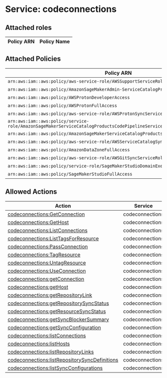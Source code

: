 # Service: codeconnections

## Attached roles

| Policy ARN | Policy Name |
|------------|-------------|
## Attached Policies

| Policy ARN | Policy Name |
|------------|-------------|
| `arn:aws:iam::aws:policy/aws-service-role/AWSSupportServiceRolePolicy` | [AWSSupportServiceRolePolicy](../policies.md#awssupportservicerolepolicy) |
| `arn:aws:iam::aws:policy/AmazonSageMakerAdmin-ServiceCatalogProductsServiceRolePolicy` | [AmazonSageMakerAdmin-ServiceCatalogProductsServiceRolePolicy](../policies.md#amazonsagemakeradmin-servicecatalogproductsservicerolepolicy) |
| `arn:aws:iam::aws:policy/AWSProtonDeveloperAccess` | [AWSProtonDeveloperAccess](../policies.md#awsprotondeveloperaccess) |
| `arn:aws:iam::aws:policy/AWSProtonFullAccess` | [AWSProtonFullAccess](../policies.md#awsprotonfullaccess) |
| `arn:aws:iam::aws:policy/aws-service-role/AWSProtonSyncServiceRolePolicy` | [AWSProtonSyncServiceRolePolicy](../policies.md#awsprotonsyncservicerolepolicy) |
| `arn:aws:iam::aws:policy/service-role/AmazonSageMakerServiceCatalogProductsCodePipelineServiceRolePolicy` | [AmazonSageMakerServiceCatalogProductsCodePipelineServiceRolePolicy](../policies.md#amazonsagemakerservicecatalogproductscodepipelineservicerolepolicy) |
| `arn:aws:iam::aws:policy/AmazonSageMakerServiceCatalogProductsCodeBuildServiceRolePolicy` | [AmazonSageMakerServiceCatalogProductsCodeBuildServiceRolePolicy](../policies.md#amazonsagemakerservicecatalogproductscodebuildservicerolepolicy) |
| `arn:aws:iam::aws:policy/aws-service-role/AWSServiceCatalogSyncServiceRolePolicy` | [AWSServiceCatalogSyncServiceRolePolicy](../policies.md#awsservicecatalogsyncservicerolepolicy) |
| `arn:aws:iam::aws:policy/AmazonDataZoneFullAccess` | [AmazonDataZoneFullAccess](../policies.md#amazondatazonefullaccess) |
| `arn:aws:iam::aws:policy/aws-service-role/AWSGitSyncServiceRolePolicy` | [AWSGitSyncServiceRolePolicy](../policies.md#awsgitsyncservicerolepolicy) |
| `arn:aws:iam::aws:policy/service-role/SageMakerStudioDomainExecutionRolePolicy` | [SageMakerStudioDomainExecutionRolePolicy](../policies.md#sagemakerstudiodomainexecutionrolepolicy) |
| `arn:aws:iam::aws:policy/SageMakerStudioFullAccess` | [SageMakerStudioFullAccess](../policies.md#sagemakerstudiofullaccess) |

## Allowed Actions

| Action | Service |
|--------|---------|
| [codeconnections:GetConnection](../actions.md#codeconnections:getconnection) | codeconnections |
| [codeconnections:GetHost](../actions.md#codeconnections:gethost) | codeconnections |
| [codeconnections:ListConnections](../actions.md#codeconnections:listconnections) | codeconnections |
| [codeconnections:ListTagsForResource](../actions.md#codeconnections:listtagsforresource) | codeconnections |
| [codeconnections:PassConnection](../actions.md#codeconnections:passconnection) | codeconnections |
| [codeconnections:TagResource](../actions.md#codeconnections:tagresource) | codeconnections |
| [codeconnections:UntagResource](../actions.md#codeconnections:untagresource) | codeconnections |
| [codeconnections:UseConnection](../actions.md#codeconnections:useconnection) | codeconnections |
| [codeconnections:getConnection](../actions.md#codeconnections:getconnection) | codeconnections |
| [codeconnections:getHost](../actions.md#codeconnections:gethost) | codeconnections |
| [codeconnections:getRepositoryLink](../actions.md#codeconnections:getrepositorylink) | codeconnections |
| [codeconnections:getRepositorySyncStatus](../actions.md#codeconnections:getrepositorysyncstatus) | codeconnections |
| [codeconnections:getResourceSyncStatus](../actions.md#codeconnections:getresourcesyncstatus) | codeconnections |
| [codeconnections:getSyncBlockerSummary](../actions.md#codeconnections:getsyncblockersummary) | codeconnections |
| [codeconnections:getSyncConfiguration](../actions.md#codeconnections:getsyncconfiguration) | codeconnections |
| [codeconnections:listConnections](../actions.md#codeconnections:listconnections) | codeconnections |
| [codeconnections:listHosts](../actions.md#codeconnections:listhosts) | codeconnections |
| [codeconnections:listRepositoryLinks](../actions.md#codeconnections:listrepositorylinks) | codeconnections |
| [codeconnections:listRepositorySyncDefinitions](../actions.md#codeconnections:listrepositorysyncdefinitions) | codeconnections |
| [codeconnections:listSyncConfigurations](../actions.md#codeconnections:listsyncconfigurations) | codeconnections |